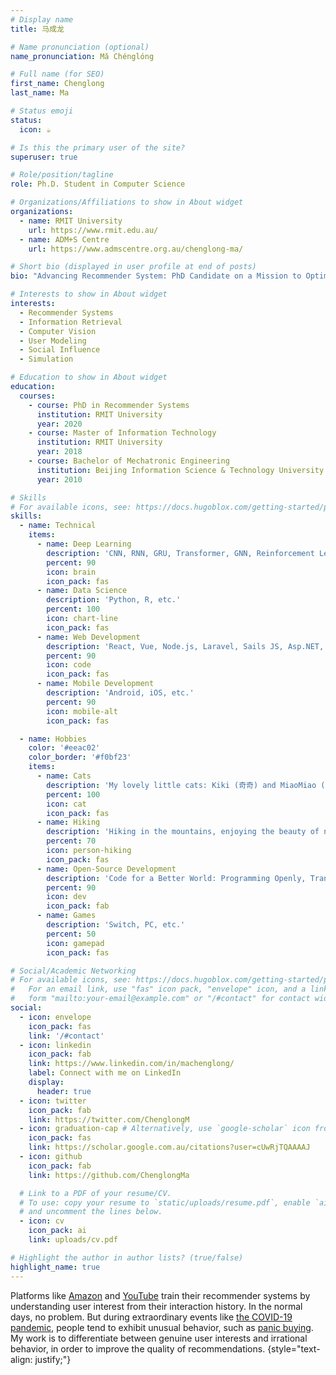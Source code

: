 ```yaml
---
# Display name
title: 马成龙

# Name pronunciation (optional)
name_pronunciation: Mǎ Chénglóng

# Full name (for SEO)
first_name: Chenglong
last_name: Ma

# Status emoji
status:
  icon: ☕️

# Is this the primary user of the site?
superuser: true

# Role/position/tagline
role: Ph.D. Student in Computer Science

# Organizations/Affiliations to show in About widget
organizations:
  - name: RMIT University
    url: https://www.rmit.edu.au/
  - name: ADM+S Centre
    url: https://www.admscentre.org.au/chenglong-ma/

# Short bio (displayed in user profile at end of posts)
bio: "Advancing Recommender System: PhD Candidate on a Mission to Optimize User Experiences!"

# Interests to show in About widget
interests:
  - Recommender Systems
  - Information Retrieval
  - Computer Vision
  - User Modeling
  - Social Influence
  - Simulation

# Education to show in About widget
education:
  courses:
    - course: PhD in Recommender Systems
      institution: RMIT University
      year: 2020
    - course: Master of Information Technology
      institution: RMIT University
      year: 2018
    - course: Bachelor of Mechatronic Engineering
      institution: Beijing Information Science & Technology University
      year: 2010

# Skills
# For available icons, see: https://docs.hugoblox.com/getting-started/page-builder/#icons
skills:
  - name: Technical
    items:
      - name: Deep Learning
        description: 'CNN, RNN, GRU, Transformer, GNN, Reinforcement Learning, etc.'
        percent: 90
        icon: brain
        icon_pack: fas
      - name: Data Science
        description: 'Python, R, etc.'
        percent: 100
        icon: chart-line
        icon_pack: fas
      - name: Web Development
        description: 'React, Vue, Node.js, Laravel, Sails JS, Asp.NET, etc.'
        percent: 90
        icon: code
        icon_pack: fas
      - name: Mobile Development
        description: 'Android, iOS, etc.'
        percent: 90
        icon: mobile-alt
        icon_pack: fas

  - name: Hobbies
    color: '#eeac02'
    color_border: '#f0bf23'
    items:
      - name: Cats
        description: 'My lovely little cats: Kiki (奇奇) and MiaoMiao (妙妙).'
        percent: 100
        icon: cat
        icon_pack: fas      
      - name: Hiking
        description: 'Hiking in the mountains, enjoying the beauty of nature.'
        percent: 70
        icon: person-hiking
        icon_pack: fas
      - name: Open-Source Development
        description: 'Code for a Better World: Programming Openly, Transforming Ideas into Impact.'
        percent: 90
        icon: dev
        icon_pack: fab
      - name: Games
        description: 'Switch, PC, etc.'
        percent: 50
        icon: gamepad
        icon_pack: fas

# Social/Academic Networking
# For available icons, see: https://docs.hugoblox.com/getting-started/page-builder/#icons
#   For an email link, use "fas" icon pack, "envelope" icon, and a link in the
#   form "mailto:your-email@example.com" or "/#contact" for contact widget.
social:
  - icon: envelope
    icon_pack: fas
    link: '/#contact'
  - icon: linkedin
    icon_pack: fab
    link: https://www.linkedin.com/in/machenglong/
    label: Connect with me on LinkedIn
    display:
      header: true
  - icon: twitter
    icon_pack: fab
    link: https://twitter.com/ChenglongM
  - icon: graduation-cap # Alternatively, use `google-scholar` icon from `ai` icon pack
    icon_pack: fas
    link: https://scholar.google.com.au/citations?user=cUwRjTQAAAAJ
  - icon: github
    icon_pack: fab
    link: https://github.com/ChenglongMa

  # Link to a PDF of your resume/CV.
  # To use: copy your resume to `static/uploads/resume.pdf`, enable `ai` icons in `params.yaml`,
  # and uncomment the lines below.
  - icon: cv
    icon_pack: ai
    link: uploads/cv.pdf

# Highlight the author in author lists? (true/false)
highlight_name: true
---
```


Platforms like [Amazon](https://www.amazon.com/) and [YouTube](https://www.youtube.com/) train their recommender systems by understanding user interest from their interaction history. 
In the normal days, no problem. 
But during extraordinary events like [the COVID-19 pandemic](https://en.wikipedia.org/wiki/COVID-19_pandemic), people tend to exhibit unusual behavior, such as [panic buying](https://en.wikipedia.org/wiki/Panic_buying). 
My work is to differentiate between genuine user interests and irrational behavior, in order to improve the quality of recommendations.
{style="text-align: justify;"}
